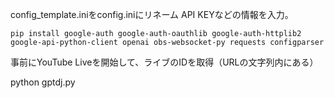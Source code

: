 config_template.iniをconfig.iniにリネーム
API KEYなどの情報を入力。

```pip install google-auth google-auth-oauthlib google-auth-httplib2 google-api-python-client openai obs-websocket-py requests configparser```

事前にYouTube Liveを開始して、ライブのIDを取得（URLの文字列内にある）

python gptdj.py
